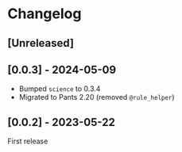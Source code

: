 # Changelog

## [Unreleased]

## [0.0.3] - 2024-05-09

- Bumped `science` to 0.3.4
- Migrated to Pants 2.20 (removed `@rule_helper`)

## [0.0.2] - 2023-05-22

First release